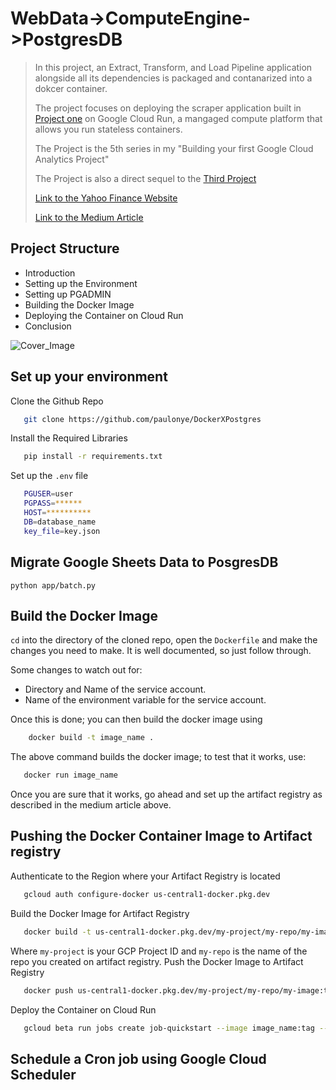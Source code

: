 # WebData->ComputeEngine->PostgresDB
>In this project, an Extract, Transform, and Load Pipeline application alongside all its dependencies is packaged and contanarized into a dokcer container.
>
>The project focuses on deploying the scraper application built in [Project one](https://github.com/paulonye/Smart_Sheet) on Google Cloud Run, a mangaged compute platform that allows you run stateless containers. 
>
>The Project is the 5th series in my "Building your first Google Cloud Analytics Project"
>
>The Project is also a direct sequel to the [Third Project](https://medium.com/@nwosupaul141/configuration-of-a-postgres-database-on-google-cloud-763f2f8dee6e)
>
>[Link to the Yahoo Finance Website](https://finance.yahoo.com/crypto/?.tsrc=fin-srch&offset=0&count=15)
>
>[Link to the Medium Article](https://medium.com/@nwosupaul141/deployment-of-containerized-data-applications-on-google-cloud-run-pt1-80750dce02f8) 

## Project Structure

- Introduction
- Setting up the Environment
- Setting up PGADMIN
- Building the Docker Image
- Deploying the Container on Cloud Run
- Conclusion

![Cover_Image](https://storage.googleapis.com/images-xlr1001/cover4.png)
 
## Set up your environment
Clone the Github Repo 
```bash
   git clone https://github.com/paulonye/DockerXPostgres
```
Install the Required Libraries
```bash
   pip install -r requirements.txt
```
Set up the `.env` file
```bash
   PGUSER=user
   PGPASS=******
   HOST=**********
   DB=database_name
   key_file=key.json
```
## Migrate Google Sheets Data to PosgresDB
`python app/batch.py`

## Build the Docker Image
`cd` into the directory of the cloned repo, open the `Dockerfile` and make the changes you need to make. It is well documented, so just follow through.

Some changes to watch out for:
- Directory and Name of the service account.
- Name of the environment variable for the service account.

Once this is done; you can then build the docker image using
```bash
    docker build -t image_name .
```
The above command builds the docker image; to test that it works, use:
```bash
   docker run image_name
```
Once you are sure that it works, go ahead and set up the artifact registry as described in the medium article above.

## Pushing the Docker Container Image to Artifact registry
Authenticate to the Region where your Artifact Registry is located
```bash
   gcloud auth configure-docker us-central1-docker.pkg.dev
```
Build the Docker Image for Artifact Registry
```bash
   docker build -t us-central1-docker.pkg.dev/my-project/my-repo/my-image:tag1 .
```
Where `my-project` is your GCP Project ID and `my-repo` is the name of the repo you created on artifact registry.
Push the Docker Image to Artifact Registry
```bash
   docker push us-central1-docker.pkg.dev/my-project/my-repo/my-image:tag1
```
Deploy the Container on Cloud Run
```bash
   gcloud beta run jobs create job-quickstart --image image_name:tag --region us-central1
```
 ## Schedule a Cron job using Google Cloud Scheduler